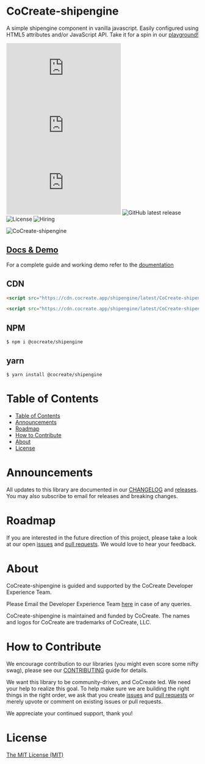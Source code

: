 # CoCreate-shipengine

A simple shipengine component in vanilla javascript. Easily configured using HTML5 attributes and/or JavaScript API. Take it for a spin in our [playground!](https://cocreate.app/docs/shipengine)

![minified](https://img.badgesize.io/https://cdn.cocreate.app/shipengine/latest/CoCreate-shipengine.min.js?style=flat-square&label=minified&color=orange)
![gzip](https://img.badgesize.io/https://cdn.cocreate.app/shipengine/latest/CoCreate-shipengine.min.js?compression=gzip&style=flat-square&label=gzip&color=yellow)
![brotli](https://img.badgesize.io/https://cdn.cocreate.app/shipengine/latest/CoCreate-shipengine.min.js?compression=brotli&style=flat-square&label=brotli)
![GitHub latest release](https://img.shields.io/github/v/release/CoCreate-app/CoCreate-shipengine?style=flat-square)
![License](https://img.shields.io/github/license/CoCreate-app/CoCreate-shipengine?style=flat-square)
![Hiring](https://img.shields.io/static/v1?style=flat-square&label=&message=Hiring&color=blueviolet)

![CoCreate-shipengine](https://cdn.cocreate.app/docs/CoCreate-shipengine.gif)

## [Docs & Demo](https://cocreate.app/docs/shipengine)

For a complete guide and working demo refer to the [doumentation](https://cocreate.app/docs/shipengine)

## CDN

```html
<script src="https://cdn.cocreate.app/shipengine/latest/CoCreate-shipengine.min.js"></script>
```

```html
<script src="https://cdn.cocreate.app/shipengine/latest/CoCreate-shipengine.min.css"></script>
```

## NPM

```shell
$ npm i @cocreate/shipengine
```

## yarn

```shell
$ yarn install @cocreate/shipengine
```

# Table of Contents

- [Table of Contents](#table-of-contents)
- [Announcements](#announcements)
- [Roadmap](#roadmap)
- [How to Contribute](#how-to-contribute)
- [About](#about)
- [License](#license)

<a name="announcements"></a>

# Announcements

All updates to this library are documented in our [CHANGELOG](https://github.com/CoCreate-app/CoCreate-shipengine/blob/master/CHANGELOG.md) and [releases](https://github.com/CoCreate-app/CoCreate-shipengine/releases). You may also subscribe to email for releases and breaking changes.

<a name="roadmap"></a>

# Roadmap

If you are interested in the future direction of this project, please take a look at our open [issues](https://github.com/CoCreate-app/CoCreate-shipengine/issues) and [pull requests](https://github.com/CoCreate-app/CoCreate-shipengine/pulls). We would love to hear your feedback.

<a name="about"></a>

# About

CoCreate-shipengine is guided and supported by the CoCreate Developer Experience Team.

Please Email the Developer Experience Team [here](mailto:develop@cocreate.app) in case of any queries.

CoCreate-shipengine is maintained and funded by CoCreate. The names and logos for CoCreate are trademarks of CoCreate, LLC.

<a name="contribute"></a>

# How to Contribute

We encourage contribution to our libraries (you might even score some nifty swag), please see our [CONTRIBUTING](https://github.com/CoCreate-app/CoCreate-shipengine/blob/master/CONTRIBUTING.md) guide for details.

We want this library to be community-driven, and CoCreate led. We need your help to realize this goal. To help make sure we are building the right things in the right order, we ask that you create [issues](https://github.com/CoCreate-app/CoCreate-shipengine/issues) and [pull requests](https://github.com/CoCreate-app/CoCreate-shipengine/pulls) or merely upvote or comment on existing issues or pull requests.

We appreciate your continued support, thank you!


# License

[The MIT License (MIT)](https://github.com/CoCreate-app/CoCreate-shipengine/blob/master/LICENSE)
